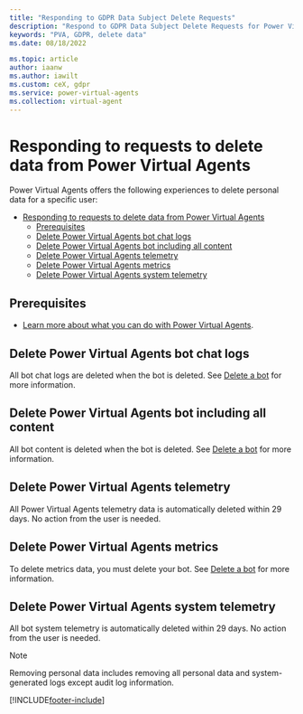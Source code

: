 ```yaml
---
title: "Responding to GDPR Data Subject Delete Requests"
description: "Respond to GDPR Data Subject Delete Requests for Power Virtual Agents."
keywords: "PVA, GDPR, delete data"
ms.date: 08/18/2022

ms.topic: article
author: iaanw
ms.author: iawilt
ms.custom: ceX, gdpr
ms.service: power-virtual-agents
ms.collection: virtual-agent
---
```


# Responding to requests to delete data from Power Virtual Agents

Power Virtual Agents offers the following experiences to delete personal data for a specific user:

- [Responding to requests to delete data from Power Virtual Agents](#responding-to-requests-to-delete-data-from-power-virtual-agents)
  - [Prerequisites](#prerequisites)
  - [Delete Power Virtual Agents bot chat logs](#delete-power-virtual-agents-bot-chat-logs)
  - [Delete Power Virtual Agents bot including all content](#delete-power-virtual-agents-bot-including-all-content)
  - [Delete Power Virtual Agents telemetry](#delete-power-virtual-agents-telemetry)
  - [Delete Power Virtual Agents metrics](#delete-power-virtual-agents-metrics)
  - [Delete Power Virtual Agents system telemetry](#delete-power-virtual-agents-system-telemetry)

## Prerequisites

- [Learn more about what you can do with Power Virtual Agents](fundamentals-what-is-power-virtual-agents.md).

## Delete Power Virtual Agents bot chat logs

All bot chat logs are deleted when the bot is deleted. See [Delete a bot](authoring-first-bot.md#delete-a-bot) for more information.

## Delete Power Virtual Agents bot including all content

All bot content is deleted when the bot is deleted. See [Delete a bot](authoring-first-bot.md#delete-a-bot) for more information.

## Delete Power Virtual Agents telemetry

All Power Virtual Agents telemetry data is automatically deleted within 29 days. No action from the user is needed.

## Delete Power Virtual Agents metrics

To delete metrics data, you must delete your bot. See [Delete a bot](authoring-first-bot.md#delete-a-bot) for more information.

## Delete Power Virtual Agents system telemetry

All bot system telemetry is automatically deleted within 29 days. No action from the user is needed.

> [!NOTE]
> Removing personal data includes removing all personal data and system-generated logs except audit log information.

[!INCLUDE[footer-include](includes/footer-banner.md)]
